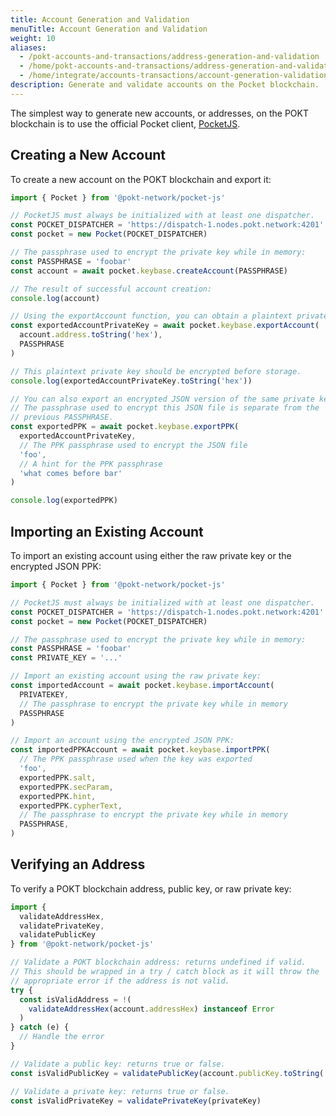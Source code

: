 ```yaml
---
title: Account Generation and Validation
menuTitle: Account Generation and Validation
weight: 10
aliases:
  - /pokt-accounts-and-transactions/address-generation-and-validation
  - /home/pokt-accounts-and-transactions/address-generation-and-validation
  - /home/integrate/accounts-transactions/account-generation-validation
description: Generate and validate accounts on the Pocket blockchain.
---
```



The simplest way to generate new accounts, or addresses, on the POKT blockchain is to use the official Pocket client, [PocketJS](https://github.com/pokt-network/pocket-js).

## Creating a New Account

To create a new account on the POKT blockchain and export it:

```typescript
import { Pocket } from '@pokt-network/pocket-js'

// PocketJS must always be initialized with at least one dispatcher.
const POCKET_DISPATCHER = 'https://dispatch-1.nodes.pokt.network:4201'
const pocket = new Pocket(POCKET_DISPATCHER)

// The passphrase used to encrypt the private key while in memory:
const PASSPHRASE = 'foobar'
const account = await pocket.keybase.createAccount(PASSPHRASE)

// The result of successful account creation:
console.log(account)

// Using the exportAccount function, you can obtain a plaintext private key.
const exportedAccountPrivateKey = await pocket.keybase.exportAccount(
  account.address.toString('hex'),
  PASSPHRASE
)

// This plaintext private key should be encrypted before storage.
console.log(exportedAccountPrivateKey.toString('hex'))

// You can also export an encrypted JSON version of the same private key.
// The passphrase used to encrypt this JSON file is separate from the 
// previous PASSPHRASE.
const exportedPPK = await pocket.keybase.exportPPK(
  exportedAccountPrivateKey,
  // The PPK passphrase used to encrypt the JSON file
  'foo',
  // A hint for the PPK passphrase
  'what comes before bar'
)

console.log(exportedPPK)
```

## Importing an Existing Account

To import an existing account using either the raw private key or the encrypted JSON PPK:

```javascript
import { Pocket } from '@pokt-network/pocket-js'

// PocketJS must always be initialized with at least one dispatcher.
const POCKET_DISPATCHER = 'https://dispatch-1.nodes.pokt.network:4201'
const pocket = new Pocket(POCKET_DISPATCHER)

// The passphrase used to encrypt the private key while in memory:
const PASSPHRASE = 'foobar'
const PRIVATE_KEY = '...'

// Import an existing account using the raw private key:
const importedAccount = await pocket.keybase.importAccount(
  PRIVATEKEY,
  // The passphrase to encrypt the private key while in memory
  PASSPHRASE
)

// Import an account using the encrypted JSON PPK:
const importedPPKAccount = await pocket.keybase.importPPK(
  // The PPK passphrase used when the key was exported
  'foo',
  exportedPPK.salt,
  exportedPPK.secParam,
  exportedPPK.hint,
  exportedPPK.cypherText,
  // The passphrase to encrypt the private key while in memory
  PASSPHRASE,
)
```

## Verifying an Address

To verify a POKT blockchain address, public key, or raw private key:

```javascript
import { 
  validateAddressHex, 
  validatePrivateKey, 
  validatePublicKey 
} from '@pokt-network/pocket-js'

// Validate a POKT blockchain address: returns undefined if valid.
// This should be wrapped in a try / catch block as it will throw the 
// appropriate error if the address is not valid.
try {
  const isValidAddress = !(
    validateAddressHex(account.addressHex) instanceof Error
  )
} catch (e) {
  // Handle the error
}

// Validate a public key: returns true or false.
const isValidPublicKey = validatePublicKey(account.publicKey.toString('hex'))

// Validate a private key: returns true or false.
const isValidPrivateKey = validatePrivateKey(privateKey)
```
